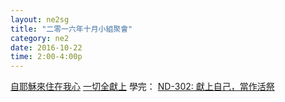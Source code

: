 ```yaml
---
layout: ne2sg
title: "二零一六年十月小組聚會"
category: ne2
date: 2016-10-22
time: 2:00-4:00p
---
```

<span>[自耶穌來住在我心](http://www.youtube.com/watch?v=v_JY03z2lQw)</span>
<span>[一切全獻上](http://www.youtube.com/watch?v=UVLXtfE-r04)</span>
<span>學完： [ND-302: 獻上自己，當作活祭](/ne2/newman.html)</span>
